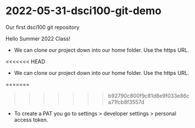 # 2022-05-31-dsci100-git-demo
Our first dsci100 git repository

Hello Summer 2022 Class!

- We can clone our project down into our home folder.
  Use the https URL.

<<<<<<< HEAD
- We can clone our project down into our home folder.
  Use the https URL.

=======
>>>>>>> b92790c800f9c81d8e9f033e86ca71fcb8f3557d
- To create a PAT you go to settings > developer settings > personal access token.
